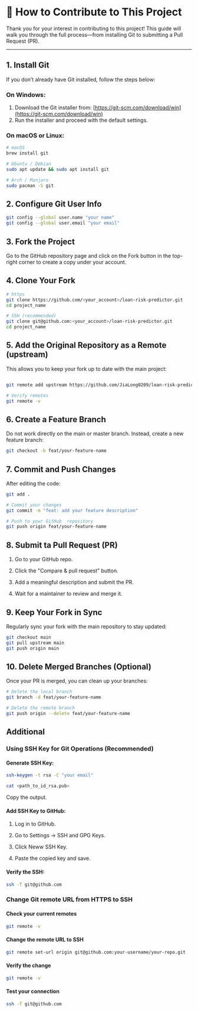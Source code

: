 # 📘 How to Contribute to This Project

Thank you for your interest in contributing to this project! This guide will walk you through the full process—from installing Git to submitting a Pull Request (PR).

---

## 1. Install Git

If you don’t already have Git installed, follow the steps below:

### On Windows:

1. Download the Git installer from: [https://git-scm.com/download/win](https://git-scm.com/download/win)  
2. Run the installer and proceed with the default settings.

### On macOS or Linux:

```bash
# macOS
brew install git

# Ubuntu / Debian
sudo apt update && sudo apt install git

# Arch / Manjaro
sudo pacman -S git

```

## 2. Configure Git User Info
```bash
git config --global user.name "your name"
git config --global user.email "your email"
```

## 3. Fork the Project
Go to the GitHub repository page and click on the Fork button in the top-right corner to create a copy under your account.

## 4. Clone Your Fork 
``` bash
# https
git clone https://github.com/<your_account>/loan-risk-predictor.git
cd project_name

# SSH (recommended)
git clone git@github.com:<your_account>/loan-risk-predictor.git
cd project_name

```

## 5. Add the Original Repository as a Remote (upstream)
This allows you to keep your fork up to date with the main project:

``` bash

git remote add upstream https://github.com/JiaLong0209/loan-risk-predictor.git

# Verify remotes
git remote -v
``` 

## 6. Create a Feature Branch
Do not work directly on the main or master branch. Instead, create a new feature branch:

``` bash
git checkout -b feat/your-feature-name
``` 

## 7. Commit and Push Changes
After editing the code:

``` bash
git add .

# Commit your changes
git commit -m "feat: add your feature description"

# Push to your GitHub  repository
git push origin feat/your-feature-name
```

## 8. Submit ta Pull Request (PR)

1. Go to your GitHub repo.

2. Click the "Compare & pull request" button.

3. Add a meaningful description and submit the PR.

4. Wait for a maintainer to review and merge it.


## 9. Keep Your Fork in Sync
Regularly sync your fork with the main repository to stay updated:

```bash
git checkout main
git pull upstream main
git push origin main
```

## 10. Delete Merged Branches (Optional)

Once your PR is merged, you can clean up your branches:

``` bash
# Delete the local branch
git branch -d feat/your-feature-name

# Delete the remote branch
git push origin --delete feat/your-feature-name

```

## Additional

### Using SSH Key for Git Operations (Recommended)

#### Generate SSH Key:

``` bash    
ssh-keygen -t rsa -C "your email"

cat <path_to_id_rsa.pub>

```

Copy the output.

#### Add SSH Key to GitHub:

1. Log in to GitHub.

2. Go to Settings -> SSH and GPG Keys.

3. Click Neww SSH Key.

4. Paste the copied key and save.

#### Verify the SSH:
``` bash    
ssh -T git@github.com
```

### Change Git remote URL from HTTPS to SSH

#### Check your current remotes

```bash
git remote -v
```

#### Change the remote URL to SSH

``` bash
git remote set-url origin git@github.com:your-username/your-repo.git
```

#### Verify the change

```bash
git remote -v
```

#### Test your connection

```bash
ssh -T git@github.com   
```



